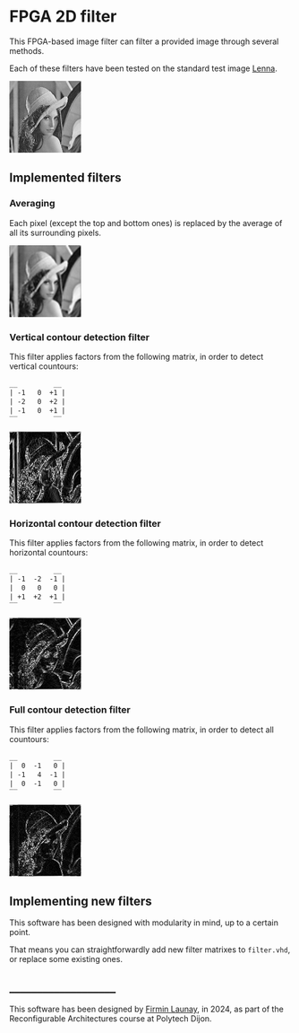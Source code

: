 # FPGA 2D filter

This FPGA-based image filter can filter a provided image through several methods.

Each of these filters have been tested on the standard test image [Lenna](https://en.wikipedia.org/wiki/Lenna).

![Standard test image showing a model](demo-results/lenna_original.bmp "Lenna")

## Implemented filters

### Averaging
Each pixel (except the top and bottom ones) is replaced by the average of all its surrounding pixels.

![Standard test image showing a model, filtered using the averaging filter](demo-results/lenna_averaged.bmp "Lenna through the averaging filter")

### Vertical contour detection filter
This filter applies factors from the following matrix, in order to detect vertical countours:
```
__         __
| -1   0  +1 |
| -2   0  +2 |
| -1   0  +1 |
‾‾         ‾‾
```

![Standard test image showing a model, filtered using the vertical contour detection filter](demo-results/lenna_vertically_contoured.bmp "Lenna through the vertical countour-detecting filter")

### Horizontal contour detection filter
This filter applies factors from the following matrix, in order to detect horizontal countours:
```
__         __
| -1  -2  -1 |
|  0   0   0 |
| +1  +2  +1 |
‾‾         ‾‾
```

![Standard test image showing a model, filtered using the horizontal contour detection filter](demo-results/lenna_horizontally_contoured.bmp "Lenna through the horizontal countour-detecting filter")

### Full contour detection filter
This filter applies factors from the following matrix, in order to detect all countours:
```
__         __
|  0  -1   0 |
| -1   4  -1 |
|  0  -1   0 |
‾‾         ‾‾
```

![Standard test image showing a model, filtered using the full contour detection filter](demo-results/lenna_fully_contoured.bmp "Lenna through the full countour-detecting filter")

## Implementing new filters

This software has been designed with modularity in mind, up to a certain point.

That means you can straightforwardly add new filter matrixes to `filter.vhd`, or replace some existing ones.


## ___________________
This software has been designed by [Firmin Launay](mailto:Firmin_Launay@etu.u-bourgogne.fr), in 2024, as part of the Reconfigurable Architectures course at Polytech Dijon.

